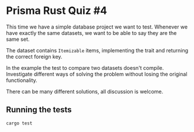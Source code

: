 # Prisma Rust Quiz #4

This time we have a simple database project we want to test. Whenever we have
exactly the same datasets, we want to be able to say they are the same set.

The dataset contains `Itemizable` items, implementing the trait and returning
the correct foreign key.

In the example the test to compare two datasets doesn't compile. Investigate
different ways of solving the problem without losing the original functionality.

There can be many different solutions, all discussion is welcome.

## Running the tests

``` sh
cargo test
```
